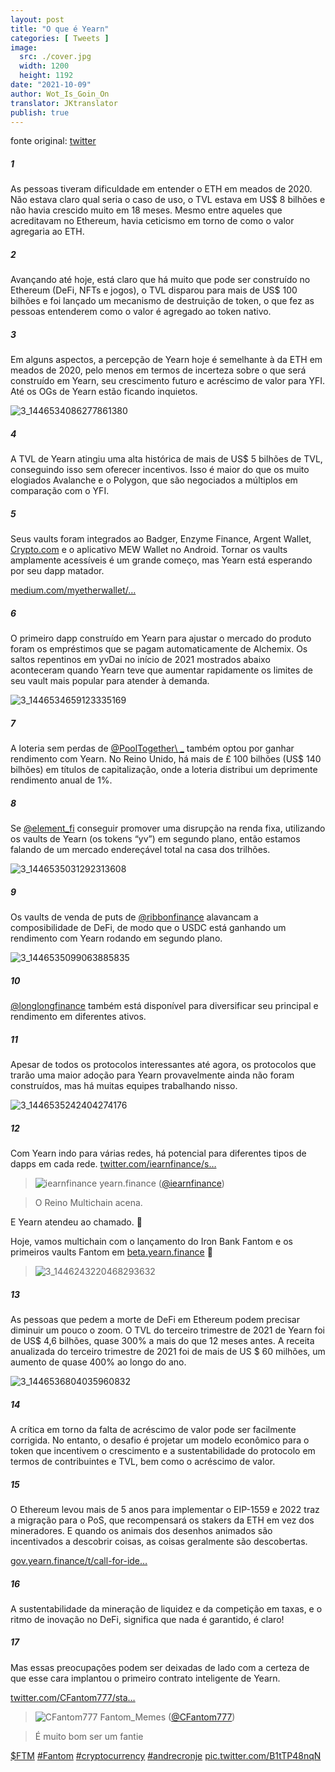 ```yaml
---
layout: post
title: "O que é Yearn"
categories: [ Tweets ]
image:
  src: ./cover.jpg
  width: 1200
  height: 1192
date: "2021-10-09"
author: Wot_Is_Goin_On
translator: JKtranslator
publish: true
---
```


fonte original: [twitter](https://twitter.com/Wot_Is_Goin_On/status/1446540007292952579)

##### 1
As pessoas tiveram dificuldade em entender o ETH em meados de 2020. Não estava claro qual seria o caso de uso, o TVL estava em US$ 8 bilhões e não havia crescido muito em 18 meses. Mesmo entre aqueles que acreditavam no Ethereum, havia ceticismo em torno de como o valor agregaria ao ETH.

##### 2
Avançando até hoje, está claro que há muito que pode ser construído no Ethereum (DeFi, NFTs e jogos), o TVL disparou para mais de US$ 100 bilhões e foi lançado um mecanismo de destruição de token, o que fez as pessoas entenderem como o valor é agregado ao token nativo.

##### 3
Em alguns aspectos, a percepção de Yearn hoje é semelhante à da ETH em meados de 2020, pelo menos em termos de incerteza sobre o que será construído em Yearn, seu crescimento futuro e acréscimo de valor para YFI. Até os OGs de Yearn estão ficando inquietos.

![3_1446534086277861380](3_1446534086277861380.jpg?w=239&h=149)

##### 4
A TVL de Yearn atingiu uma alta histórica de mais de US$ 5 bilhões de TVL, conseguindo isso sem oferecer incentivos. Isso é maior do que os muito elogiados Avalanche e o Polygon, que são negociados a múltiplos em comparação com o YFI.

##### 5
Seus vaults foram integrados ao Badger, Enzyme Finance, Argent Wallet, [Crypto.com](http://Crypto.com) e o aplicativo MEW Wallet no Android. Tornar os vaults amplamente acessíveis é um grande começo, mas Yearn está esperando por seu dapp matador.

[medium.com/myetherwallet/…](https://medium.com/myetherwallet/introducing-yearn-vaults-on-mew-wallet-app-android-274818aa830e)

##### 6
O primeiro dapp construído em Yearn para ajustar o mercado do produto foram os empréstimos que se pagam automaticamente de Alchemix. Os saltos repentinos em yvDai no início de 2021 mostrados abaixo aconteceram quando Yearn teve que aumentar rapidamente os limites de seu vault mais popular para atender à demanda.

![3_1446534659123335169](3_1446534659123335169.jpg?w=274&h=151)

##### 7
A loteria sem perdas de [@PoolTogether\ _](https://twitter.com/PoolTogether_) também optou por ganhar rendimento com Yearn. No Reino Unido, há mais de £ 100 bilhões (US$ 140 bilhões) em títulos de capitalização, onde a loteria distribui um deprimente rendimento anual de 1%.

##### 8
Se [@element_fi](https://twitter.com/element_fi) conseguir promover uma disrupção na renda fixa, utilizando os vaults de Yearn (os tokens “yv”) em segundo plano, então estamos falando de um mercado endereçável total na casa dos trilhões.

![3_1446535031292313608](3_1446535031292313608.jpg?w=360&h=268)

##### 9
Os vaults de venda de puts de [@ribbonfinance](https://twitter.com/ribbonfinance) alavancam a composibilidade de DeFi, de modo que o USDC está ganhando um rendimento com Yearn rodando em segundo plano.

![3_1446535099063885835](3_1446535099063885835.jpg?w=131&h=203)

##### 10
[@longlongfinance](https://twitter.com/longlongfinance) também está disponível para diversificar seu principal e rendimento em diferentes ativos.

##### 11
Apesar de todos os protocolos interessantes até agora, os protocolos que trarão uma maior adoção para Yearn provavelmente ainda não foram construídos, mas há muitas equipes trabalhando nisso.

![3_1446535242404274176](3_1446535242404274176.jpg?w=263&h=124)

##### 12
Com Yearn indo para várias redes, há potencial para diferentes tipos de dapps em cada rede. [twitter.com/iearnfinance/s…](https://twitter.com/iearnfinance/status/1446243257336229912?s=20)

> ![iearnfinance](earnfinance-1223779978459770880.jpg)
> yearn.finance ([@iearnfinance](https://twitter.com/iearnfinance))

> O Reino Multichain acena.

E Yearn atendeu ao chamado. 📯

Hoje, vamos multichain com o lançamento do Iron Bank Fantom e os primeiros vaults Fantom em [beta.yearn.finance](http://beta.yearn.finance) 🧵

> ![3_1446243220468293632](3_1446243220468293632.jpg?w=1200&h=1192)

##### 13
As pessoas que pedem a morte de DeFi em Ethereum podem precisar diminuir um pouco o zoom. O TVL do terceiro trimestre de 2021 de Yearn foi de US$ 4,6 bilhões, quase 300% a mais do que 12 meses antes. A receita anualizada do terceiro trimestre de 2021 foi de mais de US $ 60 milhões, um aumento de quase 400% ao longo do ano.

![3_1446536804035960832](3_1446536804035960832.jpg?w=602&h=451)

##### 14
A crítica em torno da falta de acréscimo de valor pode ser facilmente corrigida. No entanto, o desafio é projetar um modelo econômico para o token que incentivem o crescimento e a sustentabilidade do protocolo em termos de contribuintes e TVL, bem como o acréscimo de valor.

##### 15
O Ethereum levou mais de 5 anos para implementar o EIP-1559 e 2022 traz a migração para o PoS, que recompensará os stakers da ETH em vez dos mineradores. E quando os animais dos desenhos animados são incentivados a descobrir coisas, as coisas geralmente são descobertas.

[gov.yearn.finance/t/call-for-ide…](https://gov.yearn.finance/t/call-for-ideas-yfi-tokenomics-revamp/11573/5)

##### 16
A sustentabilidade da mineração de liquidez e da competição em taxas, e o ritmo de inovação no DeFi, significa que nada é garantido, é claro!

##### 17
Mas essas preocupações podem ser deixadas de lado com a certeza de que esse cara implantou o primeiro contrato inteligente de Yearn.

[twitter.com/CFantom777/sta…](https://twitter.com/CFantom777/status/1446366012421468162?s=20)

> ![CFantom777](CFantom777-1387931745832497152.jpg?w=48&h=48)
> Fantom_Memes ([@CFantom777](https://twitter.com/CFantom777))

> É muito bom ser um fantie

[$FTM](https://twitter.com/search?q=%24FTM) [#Fantom](https://twitter.com/hashtag/Fantom) [#cryptocurrency](https://twitter.com/hashtag/cryptocurrency) [#andrecronje](https://twitter.com/hashtag/andrecronje) [pic.twitter.com/B1tTP48nqN](https://twitter.com/CFantom777/status/1446366012421468162/video/1)
